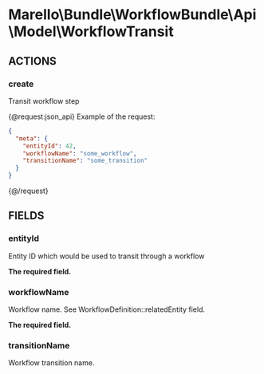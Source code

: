 # Marello\Bundle\WorkflowBundle\Api\Model\WorkflowTransit

## ACTIONS

### create

Transit workflow step

{@request:json_api}
Example of the request:

```JSON
{
  "meta": {
    "entityId": 42,
    "workflowName": "some_workflow",
    "transitionName": "some_transition"
  }
}
```
{@/request}

## FIELDS

### entityId

Entity ID which would be used to transit through a workflow

**The required field.**

### workflowName

Workflow name. See WorkflowDefinition::relatedEntity field.

**The required field.**

### transitionName

Workflow transition name.

